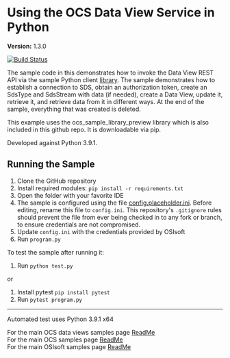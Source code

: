 # Using the OCS Data View Service in Python

**Version:** 1.3.0

[![Build Status](https://dev.azure.com/osieng/engineering/_apis/build/status/product-readiness/OCS/osisoft.sample-ocs-data_views-python?repoName=osisoft%2Fsample-ocs-data_views-python&branchName=main)](https://dev.azure.com/osieng/engineering/_build/latest?definitionId=2618&repoName=osisoft%2Fsample-ocs-data_views-python&branchName=main)

The sample code in this demonstrates how to invoke the Data View REST API via the sample Python client [library](https://github.com/osisoft/sample-ocs-sample_libraries-python). The sample demonstrates how to establish a connection to SDS, obtain an authorization token, create an SdsType and SdsStream with data (if needed), create a Data View, update it, retrieve it, and retrieve data from it in different ways. At the end of the sample, everything that was created is deleted.

This example uses the ocs_sample_library_preview library which is also included in this github repo. It is downloadable via pip.

Developed against Python 3.9.1.

## Running the Sample

1. Clone the GitHub repository
1. Install required modules: `pip install -r requirements.txt`
1. Open the folder with your favorite IDE
1. The sample is configured using the file [config.placeholder.ini](config.placeholder.ini). Before editing, rename this file to `config.ini`. This repository's `.gitignore` rules should prevent the file from ever being checked in to any fork or branch, to ensure credentials are not compromised.
1. Update `config.ini` with the credentials provided by OSIsoft
1. Run `program.py`

To test the sample after running it:

1. Run `python test.py`

or

1. Install pytest `pip install pytest`
1. Run `pytest program.py`

---

Automated test uses Python 3.9.1 x64

For the main OCS data views samples page [ReadMe](https://github.com/osisoft/OSI-Samples-OCS/blob/main/docs/DATA_VIEWS_README.md)  
For the main OCS samples page [ReadMe](https://github.com/osisoft/OSI-Samples-OCS)  
For the main OSIsoft samples page [ReadMe](https://github.com/osisoft/OSI-Samples)
